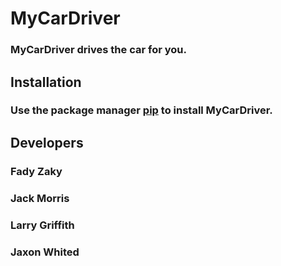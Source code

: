 # **MyCarDriver**
### MyCarDriver drives the car for you.
## **Installation**
### Use the package manager [pip](https://pypi.org/project/pip/) to install MyCarDriver.
## **Developers**
### Fady Zaky
### Jack Morris
### Larry Griffith
### Jaxon Whited
